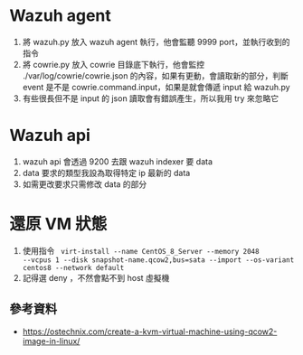 # Wazuh agent
1. 將 wazuh.py 放入 wazuh agent 執行，他會監聽 9999 port，並執行收到的指令
2. 將 cowrie.py 放入 cowrie 目錄底下執行，他會監控 ./var/log/cowrie/cowrie.json 的內容，如果有更動，會讀取新的部分，判斷 event 是不是 cowrie.command.input，如果是就會傳遞 input 給 wazuh.py
3. 有些很長但不是 input 的 json 讀取會有錯誤產生，所以我用 try 來忽略它

# Wazuh api
1. wazuh api 會透過 9200 去跟 wazuh indexer 要 data
2. data 要求的類型我設為取得特定 ip 最新的 data
3. 如需更改要求只需修改 data 的部分

# 還原 VM 狀態
1. 使用指令 <code> virt-install --name CentOS_8_Server --memory 2048 --vcpus 1 --disk snapshot-name.qcow2,bus=sata --import --os-variant centos8 --network default </code>
2. 記得選 deny ，不然會點不到 host 虛擬機
## 參考資料
* https://ostechnix.com/create-a-kvm-virtual-machine-using-qcow2-image-in-linux/
